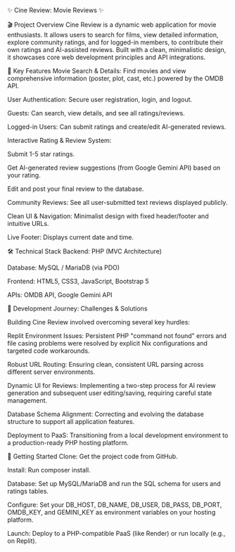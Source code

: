 ✨ Cine Review: Movie Reviews ✨

🎬 Project Overview
Cine Review is a dynamic web application for movie enthusiasts. It allows users to search for films, view detailed information, explore community ratings, and for logged-in members, to contribute their own ratings and AI-assisted reviews. Built with a clean, minimalistic design, it showcases core web development principles and API integrations.


🌟 Key Features
Movie Search & Details: Find movies and view comprehensive information (poster, plot, cast, etc.) powered by the OMDB API.

User Authentication: Secure user registration, login, and logout.

Guests: Can search, view details, and see all ratings/reviews.

Logged-in Users: Can submit ratings and create/edit AI-generated reviews.


Interactive Rating & Review System:

Submit 1-5 star ratings.

Get AI-generated review suggestions (from Google Gemini API) based on your rating.

Edit and post your final review to the database.


Community Reviews: See all user-submitted text reviews displayed publicly.

Clean UI & Navigation: Minimalist design with fixed header/footer and intuitive URLs.

Live Footer: Displays current date and time.



🛠️ Technical Stack
Backend: PHP (MVC Architecture)

Database: MySQL / MariaDB (via PDO)

Frontend: HTML5, CSS3, JavaScript, Bootstrap 5

APIs: OMDB API, Google Gemini API



🚧 Development Journey: Challenges & Solutions

Building Cine Review involved overcoming several key hurdles:

Replit Environment Issues: Persistent PHP "command not found" errors and file casing problems were resolved by explicit Nix configurations and targeted code workarounds.

Robust URL Routing: Ensuring clean, consistent URL parsing across different server environments.

Dynamic UI for Reviews: Implementing a two-step process for AI review generation and subsequent user editing/saving, requiring careful state management.

Database Schema Alignment: Correcting and evolving the database structure to support all application features.

Deployment to PaaS: Transitioning from a local development environment to a production-ready PHP hosting platform.



🚀 Getting Started
Clone: Get the project code from GitHub.

Install: Run composer install.

Database: Set up MySQL/MariaDB and run the SQL schema for users and ratings tables.

Configure: Set your DB_HOST, DB_NAME, DB_USER, DB_PASS, DB_PORT, OMDB_KEY, and GEMINI_KEY as environment variables on your hosting platform.

Launch: Deploy to a PHP-compatible PaaS (like Render) or run locally (e.g., on Replit).
